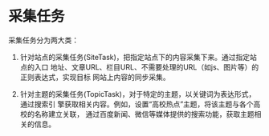 # 采集任务

采集任务分为两大类：

1. 针对站点的采集任务(SiteTask)，把指定站点下的内容采集下来。通过指定站点的入口
   地址、文章URL、栏目URL、不需要处理的URL（如js、图片等）的正则表达式，实现目标
   网站上内容的同步采集。
   
2. 针对主题的采集任务(TopicTask)，对于特定的主题，以关键词为表达形式，通过搜索引
   擎获取相关内容。例如，设置“高校热点”主题，将该主题与各个高校的名称建立关联，
   通过百度新闻、微信等媒体提供的搜索功能，获取主题相关的信息。
   
   
